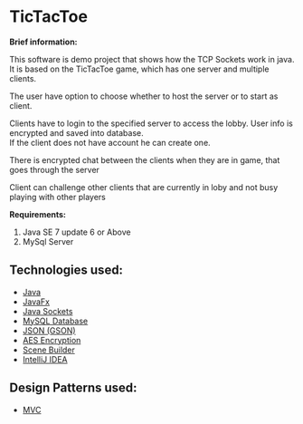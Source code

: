 # TicTacToe

**Brief information:**

This software is demo project that shows how the TCP Sockets work in java.<br>
It is based on the TicTacToe game, which has one server and multiple clients.

The user have option to choose whether to host the server or to start as client.

Clients have to login to the specified server to access the lobby. User info is encrypted and saved into database.<br>
If the client does not have account he can create one.

There is encrypted chat between the clients when they are in game, that goes through the server

Client can challenge other clients that are currently in loby and not busy playing with other players

**Requirements:**
1. Java SE 7 update 6 or Above
2. MySql Server

## Technologies used:
- [Java](https://java.com/en/)
- [JavaFx](http://docs.oracle.com/javafx/2/overview/jfxpub-overview.htm)
- [Java Sockets](http://www.oracle.com/technetwork/java/socket-140484.html)
- [MySQL Database](www.mysql.com)
- [JSON (GSON)](http://json-schema.org/)
- [AES Encryption](https://en.wikipedia.org/wiki/Advanced_Encryption_Standard)
- [Scene Builder](http://gluonhq.com/products/scene-builder/)
- [IntelliJ IDEA](https://www.jetbrains.com/idea/)

## Design Patterns used:
- [MVC](https://en.wikipedia.org/wiki/Model%E2%80%93view%E2%80%93controller)
